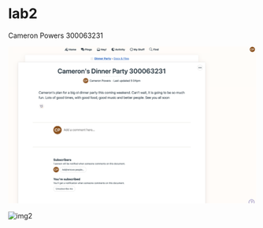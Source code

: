 # lab2


Cameron Powers
300063231

![img1](https://github.com/Cameron-Powers/seg4105_playground/blob/lab2/img1.png?raw=true)

![img2](https://github.com/[username]/seg4105_playground/blob/lab2/img2.png?raw=true)